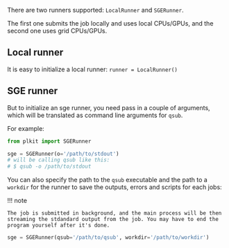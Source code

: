 There are two runners supported: `LocalRunner` and `SGERunner`.

The first one submits the job locally and uses local CPUs/GPUs, and the second one uses grid CPUs/GPUs.

## Local runner
It is easy to initialize a local runner: `runner = LocalRunner()`

## SGE runner
But to initialize an sge runner, you need pass in a couple of arguments, which will be translated as command line arguments for `qsub`.

For example:

```python
from plkit import SGERunner

sge = SGERunner(o='/path/to/stdout')
# will be calling qsub like this:
# $ qsub -o /path/to/stdout
```

You can also specify the path to the `qsub` executable and the path to a `workdir` for the runner to save the outputs, errors and scripts for each jobs:

!!! note

    The job is submitted in background, and the main process will be then streaming the stdandard output from the job. You may have to end the program yourself after it's done.

```python
sge = SGERunner(qsub='/path/to/qsub', workdir='/path/to/workdir')
```
